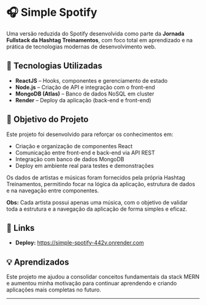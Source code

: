 # 🎧 Simple Spotify

Uma versão reduzida do Spotify desenvolvida como parte da **Jornada Fullstack da Hashtag Treinamentos**, com foco total em aprendizado e na prática de tecnologias modernas de desenvolvimento web.

## 🚀 Tecnologias Utilizadas

- **ReactJS** – Hooks, componentes e gerenciamento de estado
- **Node.js** – Criação de API e integração com o front-end
- **MongoDB (Atlas)** – Banco de dados NoSQL em cluster
- **Render** – Deploy da aplicação (back-end e front-end)

## 🎯 Objetivo do Projeto

Este projeto foi desenvolvido para reforçar os conhecimentos em:

- Criação e organização de componentes React
- Comunicação entre front-end e back-end via API REST
- Integração com banco de dados MongoDB
- Deploy em ambiente real para testes e demonstrações

Os dados de artistas e músicas foram fornecidos pela própria Hashtag Treinamentos, permitindo focar na lógica da aplicação, estrutura de dados e na navegação entre componentes.

**Obs:** Cada artista possui apenas uma música, com o objetivo de validar toda a estrutura e a navegação da aplicação de forma simples e eficaz.

## 🔗 Links

- **Deploy:** https://simple-spotify-442v.onrender.com


## 💡 Aprendizados

Este projeto me ajudou a consolidar conceitos fundamentais da stack MERN e aumentou minha motivação para continuar aprendendo e criando aplicações mais completas no futuro.

---

